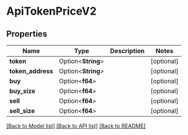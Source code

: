 # ApiTokenPriceV2

## Properties

Name | Type | Description | Notes
------------ | ------------- | ------------- | -------------
**token** | Option<**String**> |  | [optional]
**token_address** | Option<**String**> |  | [optional]
**buy** | Option<**f64**> |  | [optional]
**buy_size** | Option<**f64**> |  | [optional]
**sell** | Option<**f64**> |  | [optional]
**sell_size** | Option<**f64**> |  | [optional]

[[Back to Model list]](../README.md#documentation-for-models) [[Back to API list]](../README.md#documentation-for-api-endpoints) [[Back to README]](../README.md)


